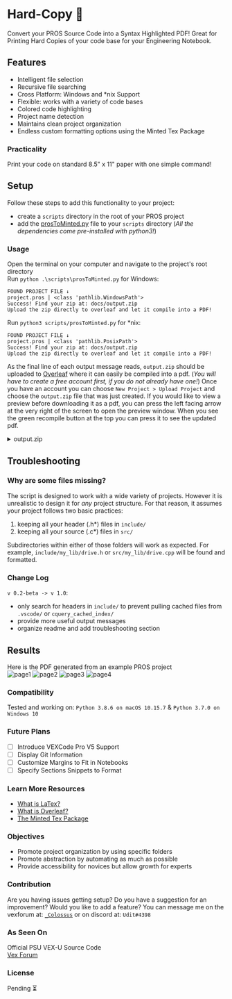 # Hard-Copy 💾
Convert your PROS Source Code into a Syntax Highlighted PDF! Great for Printing Hard Copies of your code base for your Engineering Notebook.


## Features
- Intelligent file selection
- Recursive file searching
- Cross Platform: Windows and *nix Support
- Flexible: works with a variety of code bases
- Colored code highlighting
- Project name detection
- Maintains clean project organization
- Endless custom formatting options using the Minted Tex Package
### Practicality
Print your code on standard 8.5" x 11" paper with one simple command!

## Setup
Follow these steps to add this functionality to your project:
- create a `scripts` directory in the root of your PROS project
- add the [prosToMinted.py](https://github.com/Udit8348/Hard-Copy/blob/master/scripts/prosToMinted.py) file to your `scripts` directory (*All the dependencies come pre-installed with python3!*)

### Usage
Open the terminal on your computer and navigate to the project's root directory\
Run `python .\scripts\prosToMinted.py` for Windows:
```
FOUND PROJECT FILE ↓
project.pros | <class 'pathlib.WindowsPath'>
Success! Find your zip at: docs/output.zip
Upload the zip directly to overleaf and let it compile into a PDF!
```
Run `python3 scripts/prosToMinted.py` for *nix:
```
FOUND PROJECT FILE ↓
project.pros | <class 'pathlib.PosixPath'>
Success! Find your zip at: docs/output.zip
Upload the zip directly to overleaf and let it compile into a PDF!
```
As the final line of each output message reads, `output.zip` should be uploaded to [Overleaf](https://www.overleaf.com/) where it can easily be compiled into a pdf. (*You will have to create a free account first, if you do not already have one!*) Once you have an account you can choose `New Project > Upload Project` and choose the `output.zip` file that was just created. If you would like to view a preview before downloading it as a pdf, you can press the left facing arrow at the very right of the screen to open the preview window. When you see the green recompile button at the top you can press it to see the updated pdf.  

<details>
           <summary>output.zip</summary>
           <p>The script builds a temporary folder and adds all the relevant <code>.tex</code>, <code>*.c*</code> and <code>*.h*</code> files. Once all the file are added, the folder is zipped in the docs directory and the temp folder is deleted. The <code>*.c*</code> and <code>*.h*</code> just embedded as paths in the <code>.tex</code> files. When overleaf compiles the <code>.tex</code> files the actual formatting is done. Since you have access to all the files in the zip you can make any modifications or adjustments in Overleaf to meet your formatting requirements. If you want to make permanent changes to how the <code>.tex</code> files are built, you can edit the python script to reflect those changes. </p>
</details>

## Troubleshooting
### Why are some files missing?
The script is designed to work with a wide variety of projects. However it is unrealistic to design it for *any* project structure. For that reason, it assumes your project follows two basic practices:
1) keeping all your header (.h*) files in `include/`
2) keeping all your source (.c*) files in `src/`

Subdirectories within either of those folders will work as expected. For example, `include/my_lib/drive.h` or `src/my_lib/drive.cpp` will be found and formatted.

### Change Log
`v 0.2-beta -> v 1.0`:
- only search for headers in `include/` to prevent pulling cached files from `.vscode/` or `cquery_cached_index/`
- provide more useful output messages
- organize readme and add troubleshooting section

## Results
Here is the PDF generated from an example PROS project\
![page1](https://github.com/Udit8348/Hard-Copy/blob/master/docs/assets/pg1.jpeg)
![page2](https://github.com/Udit8348/Hard-Copy/blob/master/docs/assets/pg2.jpeg)
![page3](https://github.com/Udit8348/Hard-Copy/blob/master/docs/assets/pg3.jpeg)
![page4](https://github.com/Udit8348/Hard-Copy/blob/master/docs/assets/pg4.jpeg)

### Compatibility
Tested and working on: `Python 3.8.6 on macOS 10.15.7` & `Python 3.7.0 on Windows 10`
### Future Plans
- [ ] Introduce VEXCode Pro V5 Support
- [ ] Display Git Information
- [ ] Customize Margins to Fit in Notebooks
- [ ] Specify Sections Snippets to Format

### Learn More Resources
- [What is LaTex?](https://www.latex-project.org/about/)
- [What is Overleaf?](https://www.overleaf.com/learn/latex/Free_online_introduction_to_LaTeX_(part_1))
- [The Minted Tex Package](https://github.com/Udit8348/Hard-Copy/blob/master/docs/minted.pdf) 

### Objectives
- Promote project organization by using specific folders
- Promote abstraction by automating as much as possible
- Provide accessibility for novices but allow growth for experts

### Contribution
Are you having issues getting setup? Do you have a suggestion for an improvement? Would you like to add a feature? You can message me on the vexforum at: [`_Colossus`](https://www.vexforum.com/u/_colossus/) or on discord at: `Udit#4398`


### As Seen On
Official PSU VEX-U Source Code\
[Vex Forum](https://www.vexforum.com/t/release-hard-copy/85793)
### License
Pending ⏳
